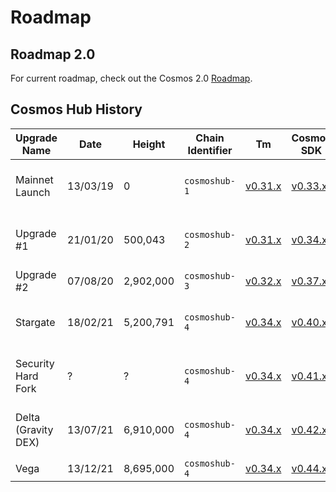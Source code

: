 <!--
order: false
parent:
  order: 8
markdown-link-check-disable
-->

# Roadmap

## Roadmap 2.0

For current roadmap, check out the Cosmos 2.0 [Roadmap](./cosmos-hub-roadmap-2.0.md).

## Cosmos Hub History

| Upgrade Name        | Date          | Height    | Chain Identifier | Tm      | Cosmos SDK | Gaia                     | IBC                      |
|---------------------|---------------|-----------|---------------|------------|------------|--------------------------|--------------------------|
| Mainnet Launch      | 13/03/19    | 0         | `cosmoshub-1` | [v0.31.x](https://github.com/tendermint/tendermint/releases/tag/v0.31.11)          | [v0.33.x](https://github.com/cosmos/cosmos-sdk/releases/tag/v0.33.2)    |  _Included in Cosmos SDK_ | n/a                      |
| Upgrade #1          | 21/01/20    | 500,043   | `cosmoshub-2` | [v0.31.x](https://github.com/tendermint/tendermint/releases/tag/v0.31.11)          | [v0.34.x](https://github.com/cosmos/cosmos-sdk/releases/tag/v0.34.10)    |   _Included in Cosmos SDK_)                  | n/a                      |
| Upgrade #2          | 07/08/20    | 2,902,000 | `cosmoshub-3` | [v0.32.x](https://github.com/tendermint/tendermint/releases/tag/v0.32.14)          | [v0.37.x](https://github.com/cosmos/cosmos-sdk/releases/tag/v0.37.15)    | [v2.0.x](https://github.com/cosmos/gaia/releases/tag/v2.0.14)                   | n/a                      |
| Stargate            | 18/02/21    | 5,200,791 | `cosmoshub-4` | [v0.34.x](https://github.com/tendermint/tendermint/releases/tag/v0.34.3)          | [v0.40.x](https://github.com/cosmos/cosmos-sdk/releases/tag/v0.40.1)    | [v4.0.x](https://github.com/cosmos/gaia/releases/tag/v4.0.6)                   | _Included in Cosmos SDK_ |
| Security Hard Fork  | ?             | ?         | `cosmoshub-4` | [v0.34.x](https://github.com/tendermint/tendermint/releases/tag/v0.34.8)          | [v0.41.x](https://github.com/cosmos/cosmos-sdk/releases/tag/v0.41.4)    | [v4.2.x](https://github.com/cosmos/gaia/releases/tag/v4.2.1)                   | _Included in Cosmos SDK_ |
| Delta (Gravity DEX) | 13/07/21    | 6,910,000 | `cosmoshub-4` | [v0.34.x](https://github.com/tendermint/tendermint/releases/tag/v0.34.13)          | [v0.42.x](https://github.com/cosmos/cosmos-sdk/releases/tag/v0.42.10)    | [v5.0.x](https://github.com/cosmos/gaia/releases/tag/v5.0.8)                   | _Included in Cosmos SDK_ |
| Vega                | 13/12/21    | 8,695,000 | `cosmoshub-4` | [v0.34.x](https://github.com/tendermint/tendermint/releases/tag/v0.34.14)          | [v0.44.x](https://github.com/cosmos/cosmos-sdk/releases/tag/v0.44.5)    | [v6.0.x](https://github.com/cosmos/gaia/releases/tag/v6.0.0)                   | [v2.0.x](https://github.com/cosmos/ibc-go/releases/tag/v2.0.3)                   |





<!-- markdown-link-check-enable -->